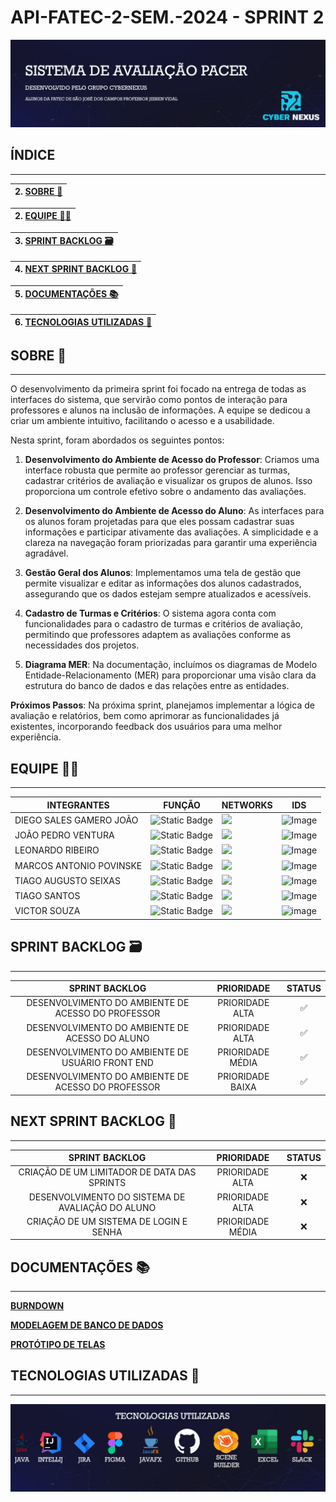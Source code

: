 # API-FATEC-2-SEM.-2024 - SPRINT 2 

<html>
<body>

![image](https://github.com/API-2-Semestre/API-FATEC-2-SEM.-2024/blob/Sprint2/DOCUMENTOS/BANNER%20CYBERNEXUS.jpg)




## **ÍNDICE**
_______________________________________________________________________________

|2. [SOBRE 📖](#SOBRE) |
|:-------:|

|2. [EQUIPE 👨‍💼](#EQUIPE) |
|:-------:|

|3. [SPRINT BACKLOG 🗃️](#BACKLOG) |
|:-------:|

|4. [NEXT SPRINT BACKLOG 📜](#NEXT_BACKLOG) |
|:-------:|

|5. [DOCUMENTAÇÕES 📚](#DOCUMENTAÇÕES) |
|:-------:|

|6. [TECNOLOGIAS UTILIZADAS 🔧](#TECNOLOGIAS) |
|:-------:|


##  <a name="SOBRE"></a> **SOBRE 📖**
_______________________________________________________________________________

O desenvolvimento da primeira sprint foi focado na entrega de todas as interfaces do sistema, que servirão como pontos de interação para professores e alunos na inclusão de informações. A equipe se dedicou a criar um ambiente intuitivo, facilitando o acesso e a usabilidade.

Nesta sprint, foram abordados os seguintes pontos:

1. **Desenvolvimento do Ambiente de Acesso do Professor**: Criamos uma interface robusta que permite ao professor gerenciar as turmas, cadastrar critérios de avaliação e visualizar os grupos de alunos. Isso proporciona um controle efetivo sobre o andamento das avaliações.

2. **Desenvolvimento do Ambiente de Acesso do Aluno**: As interfaces para os alunos foram projetadas para que eles possam cadastrar suas informações e participar ativamente das avaliações. A simplicidade e a clareza na navegação foram priorizadas para garantir uma experiência agradável.

3. **Gestão Geral dos Alunos**: Implementamos uma tela de gestão que permite visualizar e editar as informações dos alunos cadastrados, assegurando que os dados estejam sempre atualizados e acessíveis.

4. **Cadastro de Turmas e Critérios**: O sistema agora conta com funcionalidades para o cadastro de turmas e critérios de avaliação, permitindo que professores adaptem as avaliações conforme as necessidades dos projetos.

5. **Diagrama MER**: Na documentação, incluímos os diagramas de Modelo Entidade-Relacionamento (MER) para proporcionar uma visão clara da estrutura do banco de dados e das relações entre as entidades.

**Próximos Passos**: Na próxima sprint, planejamos implementar a lógica de avaliação e relatórios, bem como aprimorar as funcionalidades já existentes, incorporando feedback dos usuários para uma melhor experiência.
 

## <a name="EQUIPE"></a> **EQUIPE 👨‍💼** 
_______________________________________________________________________________

| **INTEGRANTES**| **FUNÇÃO** | **NETWORKS** |**IDS**|
|-------|--------|-------|--------|
| DIEGO SALES GAMERO JOÃO| ![Static Badge](https://img.shields.io/badge/DEV-blue) | <a href="https://github.com/DiegoSGamero" target="_blank"><img src="https://img.shields.io/badge/-black?style=social&logo=github&label=github&color=black" target="_blank"></a>| ![Image](https://github.com/user-attachments/assets/3c28b9a0-d16b-4fa2-9b41-f4678eb8959f)|
|  JOÃO PEDRO VENTURA | ![Static Badge](https://img.shields.io/badge/DEV-blue) | <a href="https://github.com/jaupventur" target="_blank"><img src="https://img.shields.io/badge/-black?style=social&logo=github&label=github&color=black" target="_blank"></a>| ![Image](https://github.com/user-attachments/assets/4bf968bd-8879-47d7-a0ec-522768f831dd)|
|  LEONARDO RIBEIRO | ![Static Badge](https://img.shields.io/badge/DEV-blue) | <a href="https://github.com/LeoRibeiro05" target="_blank"><img src="https://img.shields.io/badge/-black?style=social&logo=github&label=github&color=black" target="_blank"></a>| ![Image](https://github.com/user-attachments/assets/f5f349b7-0219-4ff8-8bf1-8a22e232a3d9)|
|  MARCOS ANTONIO POVINSKE | ![Static Badge](https://img.shields.io/badge/PRODUCT_OWNER-pink) | <a href="https://github.com/MarcosPovs" target="_blank"><img src="https://img.shields.io/badge/-black?style=social&logo=github&label=github&color=black" target="_blank"></a>| ![Image](https://github.com/user-attachments/assets/0c7edca6-0bbf-4a15-addf-eda3555d0cca)|
|  TIAGO AUGUSTO SEIXAS  | ![Static Badge](https://img.shields.io/badge/DEV-blue) | <a href="https://github.com/TiagoAugustoSeixas" target="_blank"><img src="https://img.shields.io/badge/-black?style=social&logo=github&label=github&color=black" target="_blank"></a>|![Image](https://github.com/user-attachments/assets/d3c8ecb3-562d-408b-9122-a35133830aa9)|
|  TIAGO SANTOS | ![Static Badge](https://img.shields.io/badge/SCRUM_MASTER-black) | <a href="https://github.com/tiago17santos" target="_blank"><img src="https://img.shields.io/badge/-black?style=social&logo=github&label=github&color=black" target="_blank"></a>|![Image](https://github.com/user-attachments/assets/e39515e8-763e-4a17-befd-04cff4d20c9c)|
|  VICTOR SOUZA |  ![Static Badge](https://img.shields.io/badge/DEV-blue) | <a href=" https://github.com/victor4486 " target="_blank"><img src="https://img.shields.io/badge/-black?style=social&logo=github&label=github&color=black" target="_blank"></a>| ![image](https://github.com/user-attachments/assets/442d8d83-06b9-4313-a0da-15f24c83c593)


## <a name="BACKLOG"></a> **SPRINT BACKLOG 🗃️** 
_______________________________________________________________________________

| **SPRINT BACKLOG**| **PRIORIDADE** | **STATUS** 
|:-------:|:--------:|:-------:|
| DESENVOLVIMENTO DO AMBIENTE DE ACESSO DO PROFESSOR | PRIORIDADE ALTA | ✅ |
| DESENVOLVIMENTO DO AMBIENTE DE ACESSO DO ALUNO | PRIORIDADE ALTA |✅ |
| DESENVOLVIMENTO DO AMBIENTE DE USUÁRIO FRONT END | PRIORIDADE MÉDIA |✅ |
| DESENVOLVIMENTO DO AMBIENTE DE ACESSO DO PROFESSOR | PRIORIDADE BAIXA |✅ |




## <a name="NEXT_BACKLOG"></a> **NEXT SPRINT BACKLOG 📜** 
_______________________________________________________________________________

| **SPRINT BACKLOG**| **PRIORIDADE** | **STATUS** 
|:-------:|:--------:|:-------:|
| CRIAÇÃO DE UM LIMITADOR DE DATA DAS SPRINTS | PRIORIDADE ALTA | ❌ |
| DESENVOLVIMENTO DO SISTEMA DE AVALIAÇÃO DO ALUNO | PRIORIDADE ALTA |❌ |
| CRIAÇÃO DE UM SISTEMA DE LOGIN E SENHA | PRIORIDADE MÉDIA |❌ |


## <a name="DOCS"></a>  **DOCUMENTAÇÕES 📚** 
_______________________________________________________________________________

 [**BURNDOWN**](https://github.com/API-2-Semestre/API-FATEC-2-SEM.-2024/tree/main)
 
 [**MODELAGEM DE BANCO DE DADOS**](https://github.com/API-2-Semestre/API-FATEC-2-SEM.-2024/tree/main)
 
 [**PROTÓTIPO DE TELAS**](https://www.figma.com/design/QGUqQzvNf3rkLnSx3C5mAM/PACER-V2?node-id=0-1&t=bUoGKdfa1E2TV2fU-1)
 

##  <a name="TECNOLOGIAS"></a>  **TECNOLOGIAS UTILIZADAS 🔧**
_______________________________________________________________________________



![image](https://github.com/API-2-Semestre/API-FATEC-2-SEM.-2024/blob/Sprint2/DOCUMENTOS/TECNOLOGIAS%20UTILIZADAS.jpg)




</body>
</html>
